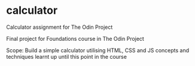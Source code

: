 # calculator
Calculator assignment for The Odin Project

Final project for Foundations course in The Odin Project

Scope: Build a simple calculator utilising HTML, CSS and JS concepts and
techniques learnt up until this point in the course